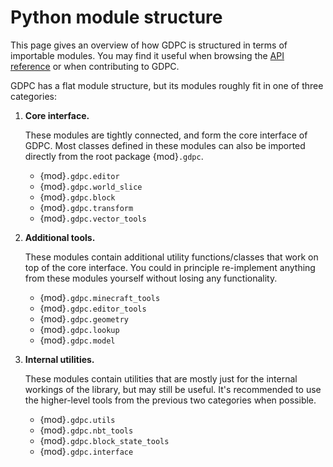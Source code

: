 # Python module structure

This page gives an overview of how GDPC is structured in terms of importable
modules. You may find it useful when browsing the [API reference](../api/index)
or when contributing to GDPC.

GDPC has a flat module structure, but its modules roughly fit in one of three
categories:

1. **Core interface.**

   These modules are tightly connected, and form the core interface of GDPC.
   Most classes defined in these modules can also be imported directly from
   the root package {mod}`.gdpc`.

   - {mod}`.gdpc.editor`
   - {mod}`.gdpc.world_slice`
   - {mod}`.gdpc.block`
   - {mod}`.gdpc.transform`
   - {mod}`.gdpc.vector_tools`


2. **Additional tools.**

   These modules contain additional utility functions/classes that work on top
   of the core interface. You could in principle re-implement anything from
   these modules yourself without losing any functionality.

   - {mod}`.gdpc.minecraft_tools`
   - {mod}`.gdpc.editor_tools`
   - {mod}`.gdpc.geometry`
   - {mod}`.gdpc.lookup`
   - {mod}`.gdpc.model`


3. **Internal utilities.**

   These modules contain utilities that are mostly just for the internal
   workings of the library, but may still be useful. It's recommended to use the
   higher-level tools from the previous two categories when possible.

   - {mod}`.gdpc.utils`
   - {mod}`.gdpc.nbt_tools`
   - {mod}`.gdpc.block_state_tools`
   - {mod}`.gdpc.interface`
